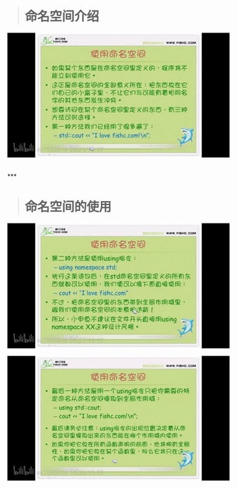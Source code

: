 ># 命名空间介绍
![命名空间介绍](./../Pictures/c0_27.jpg)



<br/>
***
<br/>

># 命名空间的使用

![命名空间的使用_1](./../Pictures/c0_25.jpg)

![命名空间的使用_2](./../Pictures/c0_26.jpg)



